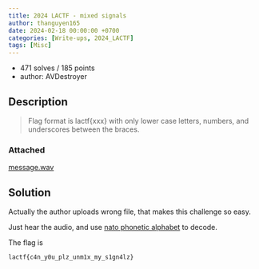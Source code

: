 ```yaml
---
title: 2024 LACTF - mixed signals
author: thanguyen165
date: 2024-02-18 00:00:00 +0700
categories: [Write-ups, 2024_LACTF]
tags: [Misc]
---
```


* 471 solves / 185 points
* author: AVDestroyer

## Description

> Flag format is lactf{xxx} with only lower case letters, numbers, and underscores between the braces.

### Attached

[message.wav](attached/misc_mixed-signals_message.zip)

## Solution

Actually the author uploads wrong file, that makes this challenge so easy.

Just hear the audio, and use [nato phonetic alphabet](https://www.worldometers.info/languages/nato-phonetic-alphabet/) to decode.

The flag is
```
lactf{c4n_y0u_plz_unm1x_my_s1gn4lz}
```